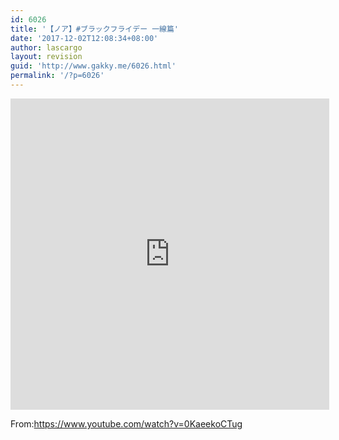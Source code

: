 ```yaml
---
id: 6026
title: '【ノア】#ブラックフライデー 一線篇'
date: '2017-12-02T12:08:34+08:00'
author: lascargo
layout: revision
guid: 'http://www.gakky.me/6026.html'
permalink: '/?p=6026'
---
```


 <iframe allowfullscreen="allowfullscreen" frameborder="0" height="498" loading="lazy" src="http://player.youku.com/embed/XMzE5OTY5MDE0NA==" width="510"></iframe>

From:<https://www.youtube.com/watch?v=0KaeekoCTug>